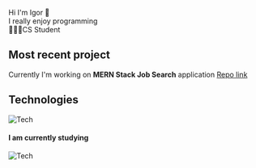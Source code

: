 Hi I'm Igor 👋\
I really enjoy programming\
👨🏼‍💻CS Student

## Most recent project

Currently I'm working on **MERN Stack Job Search** application [Repo link](https://github.com/ajgoras/job-search-mern)

## Technologies
![Tech](https://skillicons.dev/icons?i=git,html,css,javascript,typescript,react,mongodb)

#### I am currently studying
![Tech](https://skillicons.dev/icons?i=typescript,react)

<!--
**ajgoras/ajgoras** is a ✨ _special_ ✨ repository because its `README.md` (this file) appears on your GitHub profile.

Here are some ideas to get you started:

- 🔭 I’m currently working on ...
- 🌱 I’m currently learning ...
- 👯 I’m looking to collaborate on ...
- 🤔 I’m looking for help with ...
- 💬 Ask me about ...
- 📫 How to reach me: ...
- 😄 Pronouns: ...
- ⚡ Fun fact: ...
-->
